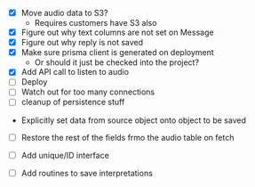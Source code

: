 - [X] Move audio data to S3?
  * Requires customers have S3 also
- [X] Figure out why text columns are not set on Message
- [X] Figure out why reply is not saved
- [X] Make sure prisma client is generated on deployment
  * Or should it just be checked into the project?
- [X] Add API call to listen to audio
- [ ] Deploy
- [ ] Watch out for too many connections
- [ ] cleanup of persistence stuff
* Explicitly set data from source object onto object to be saved
- [ ] Restore the rest of the fields frmo the audio table on fetch

- [ ] Add unique/ID interface
- [ ] Add routines to save interpretations
